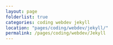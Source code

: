 ```yaml
---
layout: page
folderlist: true
categories: coding webdev jekyll 
location: "pages/coding/webdev/jekyll/"
permalink: /pages/coding/webdev/Jekyll
---
```


